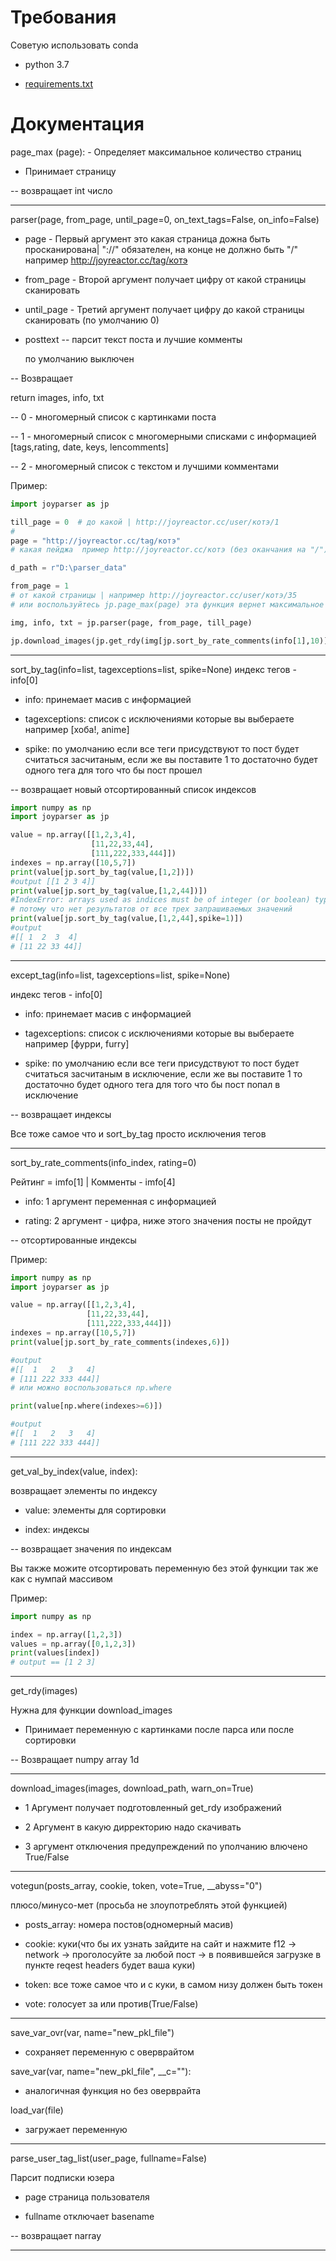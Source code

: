 # Требования
Советую использовать conda 

- python 3.7

- [requirements.txt](https://github.com/ExecutorExe/joyparser/blob/master/requirements.txt)


# Документация
page_max (page): - Определяет максимальное количество страниц

- Принимает страницу

-- возвращает int число
-  -  -  -  -  -  -  -  -  -  -  -  -  -  -  -  -  -  -  -  -  -  -  -  -  -  -  -  -  -  -  -  -  -  -  -  -  -  -
parser(page, from_page, until_page=0, on_text_tags=False, on_info=False)

- page - Первый аргумент это какая страница дожна быть просканирована| "://" обязателен, на конце не должно быть "/"
например http://joyreactor.cc/tag/котэ

- from_page - Второй аргумент получает цифру от какой страницы сканировать


- until_page - Третий аргумент получает цифру до какой страницы сканировать (по умолчанию 0)


- posttext -- парсит текст поста и лучшие комменты

    по умолчанию выключен

-- Возвращает

return images, info, txt
    
-- 0 - многомерный список с картинками поста
    
-- 1 - многомерный список с многомерными списками с информацией  [tags,rating, date, keys, lencomments]
    
-- 2 - многомерный список с текстом и лучшими комментами

Пример:
```python
import joyparser as jp

till_page = 0  # до какой | http://joyreactor.cc/user/котэ/1
#
page = "http://joyreactor.cc/tag/котэ"
# какая пейджа  пример http://joyreactor.cc/котэ (без оканчания на "/")

d_path = r"D:\parser_data"

from_page = 1
# от какой страницы | например http://joyreactor.cc/user/котэ/35 
# или воспользуйтесь jp.page_max(page) эта функция вернет максимальное количество страниц

img, info, txt = jp.parser(page, from_page, till_page)

jp.download_images(jp.get_rdy(img[jp.sort_by_rate_comments(info[1],10)]),download_path=d_path)

```
-  -  -  -  -  -  -  -  -  -  -  -  -  -  -  -  -  -  -  -  -  -  -  -  -  -  -  -  -  -  -  -  -  -  -  -  -  -  -
sort_by_tag(info=list, tagexceptions=list, spike=None)
     индекс тегов - info[0]


   - info: принемает масив с информацией
   
   - tagexceptions: список с исключениями которые вы выбераете например [хоба!, anime]
   
   - spike: по умолчанию если все теги присудствуют то пост будет считаться
    засчитаным, если же вы поставите 1 то достаточно будет одного тега для того что бы пост прошел
    
   -- возвращает новый отсортированный список индексов
```python
import numpy as np 
import joyparser as jp

value = np.array([[1,2,3,4],
                  [11,22,33,44],
                  [111,222,333,444]])
indexes = np.array([10,5,7])
print(value[jp.sort_by_tag(value,[1,2])])
#output [[1 2 3 4]]
print(value[jp.sort_by_tag(value,[1,2,44])])
#IndexError: arrays used as indices must be of integer (or boolean) type
# потому что нет результатов от все трех запрашиваемых значений
print(value[jp.sort_by_tag(value,[1,2,44],spike=1)])
#output
#[[ 1  2  3  4]
# [11 22 33 44]]
```
-  -  -  -  -  -  -  -  -  -  -  -  -  -  -  -  -  -  -  -  -  -  -  -  -  -  -  -  -  -  -  -  -  -  -  -  -  -  -
except_tag(info=list, tagexceptions=list, spike=None)
    
   индекс тегов - info[0]

 - info: принемает масив с информацией
 
 - tagexceptions: список с исключениями которые вы выбераете например [фурри, furry]
 
 - spike: по умолчанию если все теги присудствуют то пост будет считаться
    засчитаным в исключение, если же вы поставите 1 то достаточно будет одного тега для того что бы пост попал в исключение
    
 -- возвращает индексы
 
 Все тоже самое что и sort_by_tag просто исключения тегов
-  -  -  -  -  -  -  -  -  -  -  -  -  -  -  -  -  -  -  -  -  -  -  -  -  -  -  -  -  -  -  -  -  -  -  -  -  -  -
sort_by_rate_comments(info_index, rating=0)
    
   Рейтинг = imfo[1] | Комменты - imfo[4]

 - info: 1 аргумент переменная с информацией
 
 - rating: 2 аргумент - цифра, ниже этого значения посты не пройдут
 
 -- отсортированные индексы
 
 Пример:
 ```python
import numpy as np
import joyparser as jp

value = np.array([[1,2,3,4],
                  [11,22,33,44],
                  [111,222,333,444]])
indexes = np.array([10,5,7])
print(value[jp.sort_by_rate_comments(indexes,6)])

#output
#[[  1   2   3   4]
# [111 222 333 444]]
# или можно воспользоваться np.where 

print(value[np.where(indexes>=6)])

#output
#[[  1   2   3   4]
# [111 222 333 444]]
```
-  -  -  -  -  -  -  -  -  -  -  -  -  -  -  -  -  -  -  -  -  -  -  -  -  -  -  -  -  -  -  -  -  -  -  -  -  -  -
get_val_by_index(value, index):
    
   возвращает элементы по индексу

 - value: элементы для сортировки
 
 - index: индексы
 
 -- возвращает значения по индексам
    
Вы также можите отсортировать переменную без этой функции так же как с нумпай массивом

Пример:
```python
import numpy as np

index = np.array([1,2,3])
values = np.array([0,1,2,3])
print(values[index])
# output == [1 2 3]
```
-  -  -  -  -  -  -  -  -  -  -  -  -  -  -  -  -  -  -  -  -  -  -  -  -  -  -  -  -  -  -  -  -  -  -  -  -  -  -
get_rdy(images)

Нужна для функции download_images

- Принимает переменную с картинками после парса или после сортировки


-- Возвращает numpy array 1d


-  -  -  -  -  -  -  -  -  -  -  -  -  -  -  -  -  -  -  -  -  -  -  -  -  -  -  -  -  -  -  -  -  -  -  -  -  -  -
download_images(images, download_path, warn_on=True)

- 1 Аргумент получает подготовленный get_rdy изображений

- 2 Аргумент в какую дирректорию надо скачивать

- 3 аргумент отключения предупреждений по уполчанию влючено True/False
-  -  -  -  -  -  -  -  -  -  -  -  -  -  -  -  -  -  -  -  -  -  -  -  -  -  -  -  -  -  -  -  -  -  -  -  -  -
votegun(posts_array, cookie, token, vote=True, __abyss="0")

плюсо/минусо-мет
(просьба не злоупотреблять этой функцией)

- posts_array: номера постов(одномерный масив)
  
- cookie: куки(что бы их узнать зайдите на сайт и нажмите f12 -> network -> проголосуйте за любой пост -> в появившейся загрузке в пункте reqest headers будет ваша куки)

- token: все тоже самое что и с куки, в самом низу должен быть токен

- vote: голосует за или против(True/False)

-  -  -  -  -  -  -  -  -  -  -  -  -  -  -  -  -  -  -  -  -  -  -  -  -  -  -  -  -  -  -  -  -  -  -  -  -  -
save_var_ovr(var, name="new_pkl_file")

- сохраняет переменную с оверврайтом

save_var(var, name="new_pkl_file", __c=""):

- аналогичная функция но без оверврайта

load_var(file)

- загружает переменную

-  -  -  -  -  -  -  -  -  -  -  -  -  -  -  -  -  -  -  -  -  -  -  -  -  -  -  -  -  -  -  -  -  -  -  -  -  -

parse_user_tag_list(user_page, fullname=False)

Парсит подписки юзера

- page страница пользователя

- fullname отключает basename

-- возвращает narray

-  -  -  -  -  -  -  -  -  -  -  -  -  -  -  -  -  -  -  -  -  -  -  -  -  -  -  -  -  -  -  -  -  -  -  -  -  -


